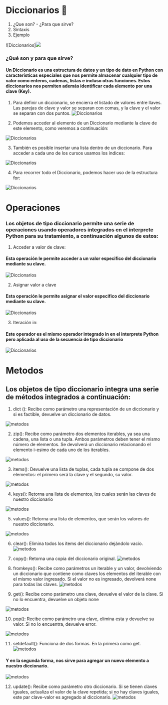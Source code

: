 #  Diccionarios 🐍

1. ¿Que son? - ¿Para que sirve?
2. Sintaxis
3. Ejemplo

![Diccionarios]<img src="./imagenes/diccionarios.png">

### ¿Qué son y para que sirve?

#### Un Diccionario es una estructura de datos y un tipo de dato en Python con características especiales que nos permite almacenar cualquier tipo de valor como enteros, cadenas, listas e incluso otras funciones. Estos diccionarios nos permiten además identificar cada elemento por una clave (Key).

1. Para definir un diccionario, se encierra el listado de valores entre llaves. Las parejas de clave y valor se separan con comas, y la clave y el valor se separan con dos puntos.
![Diccionarios](/imagenes/diccionarios1.png)

2. Podemos acceder al elemento de un Diccionario mediante la clave de este elemento, como veremos a continuación:

![Diccionarios](/imagenes/diccionarios2.png)

3. También es posible insertar una lista dentro de un diccionario. Para acceder a cada uno de los cursos usamos los índices:

![Diccionarios](/imagenes/diccionarios3.png)

4. Para recorrer todo el Diccionario, podemos hacer uso de la estructura for:

![Diccionarios](/imagenes/diccionario4.png)

# Operaciones

### Los objetos de tipo diccionario permite una serie de operaciones usando operadores integrados en el interprete Python para su tratamiento, a continuación algunos de estos:

1. Acceder a valor de clave: 
#### Esta operación le permite acceder a un valor especifico del diccionario mediante su clave.

![Diccionarios](/imagenes/diccionarios5.png)

2. Asignar valor a clave
#### Esta operación le permite asignar el valor especifico del diccionario mediante su clave.

![Diccionarios](/imagenes/diccionarios6.png)

3. Iteración in:
#### Este operador es el mismo operador integrado in en el interprete Python pero aplicada al uso de la secuencia de tipo diccionario

![Diccionarios](/imagenes/diccionarios7.png)

# Metodos
## Los objetos de tipo diccionario integra una serie de métodos integrados a continuación:

1. dict (): Recibe como parámetro una representación de un diccionario y si es factible, devuelve un diccionario de datos.

![metodos](/imagenes/metodos.png)

2. zip(): Recibe como parámetro dos elementos iterables, ya sea una cadena, una lista o una tupla. Ambos parámetros deben tener el mismo número de elementos. Se devolverá un diccionario relacionando el elemento i-esimo de cada uno de los iterables.

![metodos](/imagenes/metodos1.png)

3. items(): Devuelve una lista de tuplas, cada tupla se compone de dos elementos: el primero será la clave y el segundo, su valor.

![metodos](/imagenes/metodos2.png)

4. keys(): Retorna una lista de elementos, los cuales serán las claves de nuestro diccionario

![metodos](/imagenes/metodos3.png)

5. values(): Retorna una lista de elementos, que serán los valores de nuestro diccionario.

![metodos](/imagenes/metodos4.png)

6. clear(): Elimina todos los ítems del diccionario dejándolo vacío.
![metodos](/imagenes/metodos5.png)

7. copy(): Retorna una copia del diccionario original.
![metodos](/imagenes/metodos6.png)

8. fromkeys(): Recibe como parámetros un iterable y un valor, devolviendo un diccionario que contiene como claves los elementos del iterable con el mismo valor ingresado. Si el valor no es ingresado, devolverá none para todas las claves.
![metodos](/imagenes/metodos7.png)

9. get(): Recibe como parámetro una clave, devuelve el valor de la clave. Si no lo encuentra, devuelve un objeto none

![metodos](/imagenes/metodos8.png)

10. pop(): Recibe como parámetro una clave, elimina esta y devuelve su valor. Si no lo encuentra, devuelve error.

![metodos](/imagenes/metodos9.png)

11. setdefault(): Funciona de dos formas. En la primera como get.
![metodos](/imagenes/metodos10.png)

#### Y en la segunda forma, nos sirve para agregar un nuevo elemento a nuestro diccionario.

![metodos](/imagenes/metodos11.png)

12. update(): Recibe como parámetro otro diccionario. Si se tienen claves iguales, actualiza el valor de la clave repetida; si no hay claves iguales, este par clave-valor es agregado al diccionario.
![metodos](/imagenes/metodos12.png)

